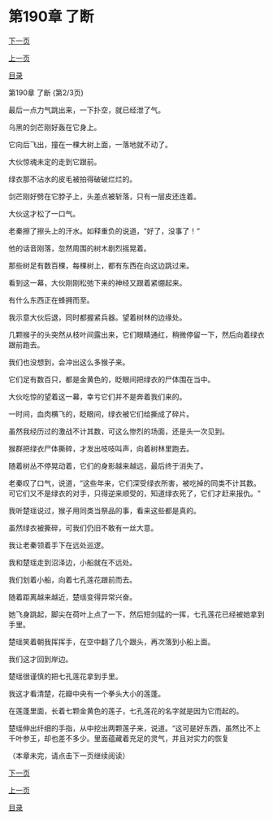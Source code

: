 <h1>第190章   了断</h1>
            <div><p><a href="./0569_%E7%AC%AC190%E7%AB%A0_%E4%BA%86%E6%96%AD.md">下一页</a></p><p><a href="./0567_%E7%AC%AC190%E7%AB%A0_%E4%BA%86%E6%96%AD.md">上一页</a></p><p><a href="../">目录</a></p></div>
            <div><p>第190章   了断 (第2/3页)</p><p>最后一点力气跳出来，一下扑空，就已经泄了气。</p><p>乌黑的剑芒刚好轰在它身上。</p><p>它向后飞出，撞在一棵大树上面，一落地就不动了。</p><p>大伙惊魂未定的走到它跟前。</p><p>绿衣那不沾水的皮毛被拍得破破烂烂的。</p><p>剑芒刚好劈在它脖子上，头差点被斩落，只有一层皮还连着。</p><p>大伙这才松了一口气。</p><p>老秦擦了擦头上的汗水。如释重负的说道，“好了，没事了！“</p><p>他的话音刚落，忽然周围的树木剧烈摇晃着。</p><p>那些树足有数百棵，每棵树上，都有东西在向这边跳过来。</p><p>看到这一幕，大伙刚刚松弛下来的神经又跟着紧绷起来。</p><p>有什么东西正在蜂拥而至。</p><p>我示意大伙后退，同时都握紧兵器。望着树林的边缘处。</p><p>几颗猴子的头突然从枝叶间露出来，它们眼睛通红，稍微停留一下，然后向着绿衣跟前跑去。</p><p>我们也没想到，会冲出这么多猴子来。</p><p>它们足有数百只，都是金黄色的，眨眼间把绿衣的尸体围在当中。</p><p>大伙吃惊的望着这一幕，幸亏它们并不是奔着我们来的。</p><p>一时间，血肉横飞的，眨眼间，绿衣被它们给撕成了碎片。</p><p>虽然我经历过的激战不计其数，可这么惨烈的场面，还是头一次见到。</p><p>猴群把绿衣尸体撕碎，才发出吱吱叫声，向着树林里跑去。</p><p>随着树丛不停晃动着，它们的身影越来越远，最后终于消失了。</p><p>老秦叹了口气，说道，“这些年来，它们深受绿衣所害，被吃掉的同类不计其数。可它们又不是绿衣的对手，只得逆来顺受的，知道绿衣死了，它们才赶来报仇。“</p><p>我听楚瑶说过，猴子用同类当祭品的事，看来这些都是真的。</p><p>虽然绿衣被撕碎，可我们仍旧不敢有一丝大意。</p><p>我让老秦领着手下在远处巡逻。</p><p>我和楚瑶走到沼泽边，小船就在不远处。</p><p>我们划着小船，向着七孔莲花跟前而去。</p><p>随着距离越来越近，楚瑶变得异常兴奋。</p><p>她飞身跳起，脚尖在荷叶上点了一下，然后短剑猛的一挥，七孔莲花已经被她拿到手里。</p><p>楚瑶笑着朝我挥挥手，在空中翻了几个跟头，再次落到小船上面。</p><p>我们这才回到岸边。</p><p>楚瑶很谨慎的把七孔莲花拿到手里。</p><p>我这才看清楚，花瓣中央有一个拳头大小的莲蓬。</p><p>在莲蓬里面，长着七颗金黄色的莲子，七孔莲花的名字就是因为它而起的。</p><p>楚瑶伸出纤细的手指，从中挖出两颗莲子来，说道。“这可是好东西，虽然比不上千叶参王，却也差不多少。里面蕴藏着充足的灵气，并且对实力的恢复</p><p>（本章未完，请点击下一页继续阅读）</p></div>
            <div><p><a href="./0569_%E7%AC%AC190%E7%AB%A0_%E4%BA%86%E6%96%AD.md">下一页</a></p><p><a href="./0567_%E7%AC%AC190%E7%AB%A0_%E4%BA%86%E6%96%AD.md">上一页</a></p><p><a href="../">目录</a></p></div>
